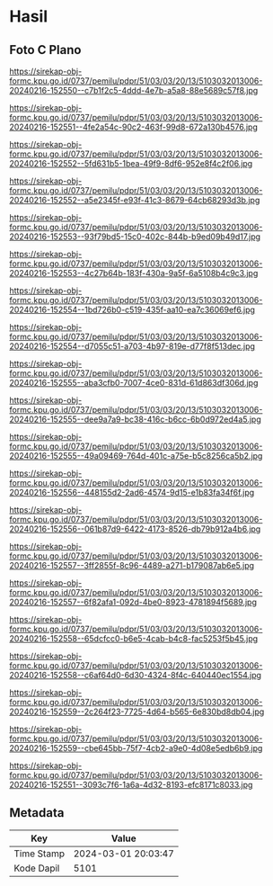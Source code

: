 # Hasil

## Foto C Plano

https://sirekap-obj-formc.kpu.go.id/0737/pemilu/pdpr/51/03/03/20/13/5103032013006-20240216-152550--c7b1f2c5-4ddd-4e7b-a5a8-88e5689c57f8.jpg

https://sirekap-obj-formc.kpu.go.id/0737/pemilu/pdpr/51/03/03/20/13/5103032013006-20240216-152551--4fe2a54c-90c2-463f-99d8-672a130b4576.jpg

https://sirekap-obj-formc.kpu.go.id/0737/pemilu/pdpr/51/03/03/20/13/5103032013006-20240216-152552--5fd631b5-1bea-49f9-8df6-952e8f4c2f06.jpg

https://sirekap-obj-formc.kpu.go.id/0737/pemilu/pdpr/51/03/03/20/13/5103032013006-20240216-152552--a5e2345f-e93f-41c3-8679-64cb68293d3b.jpg

https://sirekap-obj-formc.kpu.go.id/0737/pemilu/pdpr/51/03/03/20/13/5103032013006-20240216-152553--93f79bd5-15c0-402c-844b-b9ed09b49d17.jpg

https://sirekap-obj-formc.kpu.go.id/0737/pemilu/pdpr/51/03/03/20/13/5103032013006-20240216-152553--4c27b64b-183f-430a-9a5f-6a5108b4c9c3.jpg

https://sirekap-obj-formc.kpu.go.id/0737/pemilu/pdpr/51/03/03/20/13/5103032013006-20240216-152554--1bd726b0-c519-435f-aa10-ea7c36069ef6.jpg

https://sirekap-obj-formc.kpu.go.id/0737/pemilu/pdpr/51/03/03/20/13/5103032013006-20240216-152554--d7055c51-a703-4b97-819e-d77f8f513dec.jpg

https://sirekap-obj-formc.kpu.go.id/0737/pemilu/pdpr/51/03/03/20/13/5103032013006-20240216-152555--aba3cfb0-7007-4ce0-831d-61d863df306d.jpg

https://sirekap-obj-formc.kpu.go.id/0737/pemilu/pdpr/51/03/03/20/13/5103032013006-20240216-152555--dee9a7a9-bc38-416c-b6cc-6b0d972ed4a5.jpg

https://sirekap-obj-formc.kpu.go.id/0737/pemilu/pdpr/51/03/03/20/13/5103032013006-20240216-152555--49a09469-764d-401c-a75e-b5c8256ca5b2.jpg

https://sirekap-obj-formc.kpu.go.id/0737/pemilu/pdpr/51/03/03/20/13/5103032013006-20240216-152556--448155d2-2ad6-4574-9d15-e1b83fa34f6f.jpg

https://sirekap-obj-formc.kpu.go.id/0737/pemilu/pdpr/51/03/03/20/13/5103032013006-20240216-152556--061b87d9-6422-4173-8526-db79b912a4b6.jpg

https://sirekap-obj-formc.kpu.go.id/0737/pemilu/pdpr/51/03/03/20/13/5103032013006-20240216-152557--3ff2855f-8c96-4489-a271-b179087ab6e5.jpg

https://sirekap-obj-formc.kpu.go.id/0737/pemilu/pdpr/51/03/03/20/13/5103032013006-20240216-152557--6f82afa1-092d-4be0-8923-4781894f5689.jpg

https://sirekap-obj-formc.kpu.go.id/0737/pemilu/pdpr/51/03/03/20/13/5103032013006-20240216-152558--65dcfcc0-b6e5-4cab-b4c8-fac5253f5b45.jpg

https://sirekap-obj-formc.kpu.go.id/0737/pemilu/pdpr/51/03/03/20/13/5103032013006-20240216-152558--c6af64d0-6d30-4324-8f4c-640440ec1554.jpg

https://sirekap-obj-formc.kpu.go.id/0737/pemilu/pdpr/51/03/03/20/13/5103032013006-20240216-152559--2c264f23-7725-4d64-b565-6e830bd8db04.jpg

https://sirekap-obj-formc.kpu.go.id/0737/pemilu/pdpr/51/03/03/20/13/5103032013006-20240216-152559--cbe645bb-75f7-4cb2-a9e0-4d08e5edb6b9.jpg

https://sirekap-obj-formc.kpu.go.id/0737/pemilu/pdpr/51/03/03/20/13/5103032013006-20240216-152551--3093c7f6-1a6a-4d32-8193-efc8171c8033.jpg


## Metadata

| Key        | Value               |
| ---------- | ------------------- |
| Time Stamp | 2024-03-01 20:03:47 |
| Kode Dapil | 5101                |



